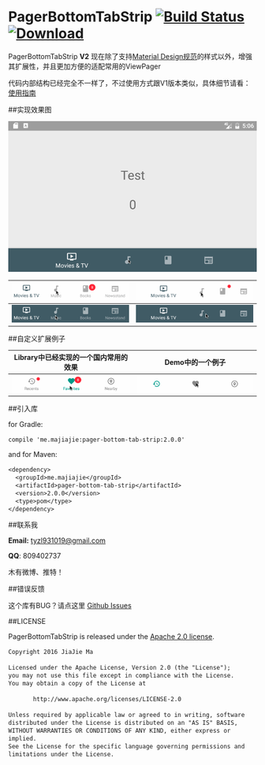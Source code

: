 # PagerBottomTabStrip	[![Build Status](https://travis-ci.org/tyzlmjj/PagerBottomTabStrip.svg?branch=dev)](https://travis-ci.org/tyzlmjj/PagerBottomTabStrip)	[ ![Download](https://api.bintray.com/packages/tyzlmjj/maven/pager-bottom-tab-strip/images/download.svg) ](https://bintray.com/tyzlmjj/maven/pager-bottom-tab-strip/view)

PagerBottomTabStrip **V2** 现在除了支持[Material Design规范](https://www.google.com/design/spec/components/bottom-navigation.html)的样式以外，增强其扩展性，并且更加方便的适配常用的ViewPager


代码内部结构已经完全不一样了，不过使用方式跟V1版本类似，具体细节请看：
[使用指南](https://github.com/tyzlmjj/PagerBottomTabStrip/wiki/%E4%BD%BF%E7%94%A8%E6%8C%87%E5%8D%97)

##实现效果图

![PagerBottomTabStrip](/img/demo.gif "PagerBottomTabStrip")

|![PagerBottomTabStrip](/img/demo1.gif "PagerBottomTabStrip")|![PagerBottomTabStrip](/img/demo2.gif "PagerBottomTabStrip")|
|---|---|
|![PagerBottomTabStrip](/img/demo3.gif "PagerBottomTabStrip")|![PagerBottomTabStrip](/img/demo4.gif "PagerBottomTabStrip")|

##自定义扩展例子

|Library中已经实现的一个国内常用的效果|Demo中的一个例子|
|---|---|
|![PagerBottomTabStrip](/img/demo5.gif "PagerBottomTabStrip")|![PagerBottomTabStrip](/img/demo6.gif "PagerBottomTabStrip")|

##引入库

for Gradle:
```
compile 'me.majiajie:pager-bottom-tab-strip:2.0.0'
```

and for Maven:
```
<dependency>
  <groupId>me.majiajie</groupId>
  <artifactId>pager-bottom-tab-strip</artifactId>
  <version>2.0.0</version>
  <type>pom</type>
</dependency>
```

##联系我

**Email:** tyzl931019@gmail.com

**QQ**: 809402737

木有微博、推特！

##错误反馈

这个库有BUG？请点这里 [Github Issues](https://github.com/tyzlmjj/PagerBottomTabStrip/issues)

##LICENSE

PagerBottomTabStrip is released under the [Apache 2.0 license](/LICENSE).
```
Copyright 2016 JiaJie Ma

Licensed under the Apache License, Version 2.0 (the "License");
you may not use this file except in compliance with the License.
You may obtain a copy of the License at

	   http://www.apache.org/licenses/LICENSE-2.0

Unless required by applicable law or agreed to in writing, software
distributed under the License is distributed on an "AS IS" BASIS,
WITHOUT WARRANTIES OR CONDITIONS OF ANY KIND, either express or implied.
See the License for the specific language governing permissions and
limitations under the License.
```
